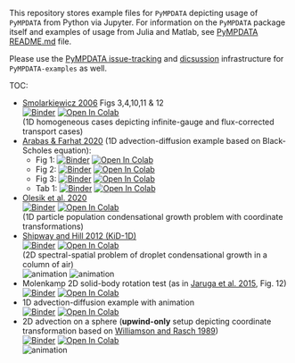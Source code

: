 This repository stores example files for `PyMPDATA` depicting usage of `PyMPDATA` from Python via Jupyter.
For information on the `PyMPDATA` package itself and examples of usage from Julia and Matlab, 
see [PyMPDATA README.md](https://github.com/atmos-cloud-sim-uj/PyMPDATA/blob/master/README.md) file.

Please use the [PyMPDATA issue-tracking](https://github.com/atmos-cloud-sim-uj/PyMPDATA/issues) and [dicsussion](https://github.com/atmos-cloud-sim-uj/PyMPDATA/discussions) infrastructure for `PyMPDATA-examples` as well.

TOC:
 
- [Smolarkiewicz 2006](http://doi.org/10.1002/fld.1071) Figs 3,4,10,11 & 12    
  [![Binder](https://mybinder.org/badge_logo.svg)](https://mybinder.org/v2/gh/atmos-cloud-sim-uj/PyMPDATA-examples.git/main?urlpath=lab/tree/PyMPDATA_examples%2FSmolarkiewicz_2006_Figs_3_4_10_11_12/demo.ipynb) 
  [![Open In Colab](https://colab.research.google.com/assets/colab-badge.svg)](https://colab.research.google.com/github/atmos-cloud-sim-uj/PyMPDATA-examples/blob/main/PyMPDATA_examples/Smolarkiewicz_2006_Figs_3_4_10_11_12/demo.ipynb)    
  (1D homogeneous cases depicting infinite-gauge and flux-corrected transport cases)
- [Arabas & Farhat 2020](https://doi.org/10.1016/j.cam.2019.05.023) (1D advection-diffusion example based on Black-Scholes equation):
  - Fig 1: 
    [![Binder](https://mybinder.org/badge_logo.svg)](https://mybinder.org/v2/gh/atmos-cloud-sim-uj/PyMPDATA-examples.git/main?urlpath=lab/tree/PyMPDATA_examples%2FArabas_and_Farhat_2020/fig_1.ipynb) 
    [![Open In Colab](https://colab.research.google.com/assets/colab-badge.svg)](https://colab.research.google.com/github/atmos-cloud-sim-uj/PyMPDATA-examples/blob/main/PyMPDATA_examples/Arabas_and_Farhat_2020/fig_1.ipynb)    
  - Fig 2: 
    [![Binder](https://mybinder.org/badge_logo.svg)](https://mybinder.org/v2/gh/atmos-cloud-sim-uj/PyMPDATA-examples.git/main?urlpath=lab/tree/PyMPDATA_examples%2FArabas_and_Farhat_2020/fig_2.ipynb) 
    [![Open In Colab](https://colab.research.google.com/assets/colab-badge.svg)](https://colab.research.google.com/github/atmos-cloud-sim-uj/PyMPDATA-examples/blob/main/PyMPDATA_examples/Arabas_and_Farhat_2020/fig_2.ipynb)    
  - Fig 3:
    [![Binder](https://mybinder.org/badge_logo.svg)](https://mybinder.org/v2/gh/atmos-cloud-sim-uj/PyMPDATA-examples.git/main?urlpath=lab/tree/PyMPDATA_examples%2FArabas_and_Farhat_2020/fig_3.ipynb) 
    [![Open In Colab](https://colab.research.google.com/assets/colab-badge.svg)](https://colab.research.google.com/github/atmos-cloud-sim-uj/PyMPDATA-examples/blob/main/PyMPDATA_examples/Arabas_and_Farhat_2020/fig_3.ipynb)    
  - Tab 1:
    [![Binder](https://mybinder.org/badge_logo.svg)](https://mybinder.org/v2/gh/atmos-cloud-sim-uj/PyMPDATA-examples.git/main?urlpath=lab/tree/PyMPDATA_examples%2FArabas_and_Farhat_2020/tab_1.ipynb) 
    [![Open In Colab](https://colab.research.google.com/assets/colab-badge.svg)](https://colab.research.google.com/github/atmos-cloud-sim-uj/PyMPDATA-examples/blob/main/PyMPDATA_examples/Arabas_and_Farhat_2020/tab_1.ipynb)    
- [Olesik et al. 2020](https://arxiv.org/abs/2011.14726)    
  [![Binder](https://mybinder.org/badge_logo.svg)](https://mybinder.org/v2/gh/atmos-cloud-simm-uj/PyMPDATA-examples.git/main?urlpath=lab/tree/PyMPDATA_examples%2FOlesik_et_al_2020/)
  [![Open In Colab](https://colab.research.google.com/assets/colab-badge.svg)](https://colab.research.google.com/github/atmos-cloud-sim-uj/PyMPDATA-examples/blob/main/PyMPDATA_examples/Olesik_et_al_2020/demo_make_plots.ipynb)   
  (1D particle population condensational growth problem with coordinate transformations)
- [Shipway and Hill 2012 (KiD-1D)](https://doi.org/10.1002/qj.1913)    
  [![Binder](https://mybinder.org/badge_logo.svg)](https://mybinder.org/v2/gh/atmos-cloud-simm-uj/PyMPDATA-examples.git/main?urlpath=lab/tree/PyMPDATA_examples%2FShipway_and_Hill_2012/)
  [![Open In Colab](https://colab.research.google.com/assets/colab-badge.svg)](https://colab.research.google.com/github/atmos-cloud-sim-uj/PyMPDATA-examples/blob/main/PyMPDATA_examples/Shipway_and_Hill_2012/fig_1.ipynb)    
  (2D spectral-spatial problem of droplet condensational growth in a column of air)    
![animation](https://github.com/atmos-cloud-sim-uj/PyMPDATA/wiki/files/KiD-1D_PyMPDATA_n_iters=1.gif)
![animation](https://github.com/atmos-cloud-sim-uj/PyMPDATA/wiki/files/KiD-1D_PyMPDATA_n_iters=3.gif)
- Molenkamp 2D solid-body rotation test (as in [Jaruga et al. 2015](https://doi.org/10.5194/gmd-8-1005-2015), Fig. 12)    
  [![Binder](https://mybinder.org/badge_logo.svg)](https://mybinder.org/v2/gh/atmos-cloud-sim-uj/PyMPDATA-examples.git/main?urlpath=lab/tree/PyMPDATA_examples%2FMolenkamp_test_as_in_Jaruga_et_al_2015_Fig_12/demo.ipynb)
  [![Open In Colab](https://colab.research.google.com/assets/colab-badge.svg)](https://colab.research.google.com/github/atmos-cloud-sim-uj/PyMPDATA-examples/blob/main/PyMPDATA_examples/Molenkamp_test_as_in_Jaruga_et_al_2015_Fig_12/demo.ipynb)
- 1D advection-diffusion example with animation    
  [![Binder](https://mybinder.org/badge_logo.svg)](https://mybinder.org/v2/gh/atmos-cloud-sim-uj/PyMPDATA-examples.git/main?urlpath=lab/tree/PyMPDATA_examples%2Fadvection_diffusion_1d/demo.ipynb) 
  [![Open In Colab](https://colab.research.google.com/assets/colab-badge.svg)](https://colab.research.google.com/github/atmos-cloud-sim-uj/PyMPDATA-examples/blob/main/PyMPDATA_examples/advection_diffusion_1d/demo.ipynb)    
- 2D advection on a sphere (**upwind-only** setup depicting coordinate transformation based on [Williamson and Rasch 1989](https://doi.org/10.1175/1520-0493(1989)117%3C0102:TDSLTW%3E2.0.CO;2))  
  [![Binder](https://mybinder.org/badge_logo.svg)](https://mybinder.org/v2/gh/atmos-cloud-sim-uj/PyMPDATA-examples.git/main?urlpath=lab/tree/PyMPDATA_examples%2FWilliamson_and_Rasch_1989_as_in_Jaruga_et_al_2015_Fig_14/demo_over_the_pole.ipynb) 
  [![Open In Colab](https://colab.research.google.com/assets/colab-badge.svg)](https://colab.research.google.com/github/atmos-cloud-sim-uj/PyMPDATA-examples/blob/main/PyMPDATA_examples/Williamson_and_Rasch_1989_as_in_Jaruga_et_al_2015_Fig_14/demo_over_the_pole.ipynb)    
![animation](https://github.com/atmos-cloud-sim-uj/PyMPDATA/wiki/files/sphere_upwind.gif)  
